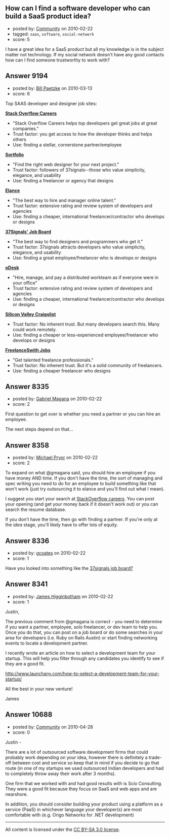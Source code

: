 ## How can I find a software developer who can build a SaaS product idea?

- posted by: [Community](https://stackexchange.com/users/-1/-1-community) on 2010-02-22
- tagged: `saas`, `software`, `social-network`
- score: 5

I have a great idea for a SaaS product but all my knowledge is in the subject matter not technology.  If my social network doesn't have any good contacts how can I find someone trustworthy to work with?


## Answer 9194

- posted by: [Bill Paetzke](https://stackexchange.com/users/-1/2694-bill-paetzke) on 2010-03-13
- score: 6

<p>Top SAAS developer and designer job sites:</p>

<p><a href="http://careers.stackoverflow.com/" rel="nofollow"><strong>Stack Overflow Careers</strong></a></p>

<ul>
<li>"Stack Overflow Careers helps top developers get great jobs at great companies."</li>
<li>Trust factor: you get access to how the developer thinks and helps others</li>
<li>Use: finding a stellar, cornerstone partner/employee</li>
</ul>

<p><a href="http://sortfolio.com/" rel="nofollow"><strong>Sortfolio</strong></a></p>

<ul>
<li>"Find the right web designer for your next project."</li>
<li>Trust factor: followers of 37signals--those who value simplicity, elegance, and usability</li>
<li>Use: finding a freelancer or agency that designs</li>
</ul>

<p><a href="http://www.elance.com/" rel="nofollow"><strong>Elance</strong></a></p>

<ul>
<li>"The best way to hire and manager online talent."</li>
<li>Trust factor: extensive rating and review system of developers and agencies</li>
<li>Use: finding a cheaper, international freelancer/contractor who develops or designs</li>
</ul>

<p><a href="http://jobs.37signals.com/jobs" rel="nofollow"><strong>37Signals' Job Board</strong></a></p>

<ul>
<li>"The best way to find designers and programmers who get it."</li>
<li>Trust factor: 37signals attracts developers who value simplicity, elegance, and usability</li>
<li>Use: finding a great employee/freelancer who is develops or designs</li>
</ul>

<p><a href="http://www.odesk.com/" rel="nofollow"><strong>oDesk</strong></a></p>

<ul>
<li>"Hire, manage, and pay a distributed workteam as if everyone were in your office"</li>
<li>Trust factor: extensive rating and review system of developers and agencies</li>
<li>Use: finding a cheaper, international freelancer/contractor who develops or designs</li>
</ul>

<p><a href="http://sfbay.craigslist.org/eng/" rel="nofollow"><strong>Silicon Valley Craigslist</strong></a></p>

<ul>
<li>Trust factor: No inherent trust.  But many developers search this. Many could work remotely.</li>
<li>Use: finding a cheaper or less-experienced employee/freelancer who develops or designs</li>
</ul>

<p><a href="http://jobs.freelanceswitch.com/" rel="nofollow"><strong>FreelanceSwith Jobs</strong></a></p>

<ul>
<li>"Get talented freelance professionals."</li>
<li>Trust factor: No inherent trust. But it's a solid community of freelancers.</li>
<li>Use: finding a cheaper freelancer who designs</li>
</ul>



## Answer 8335

- posted by: [Gabriel Magana](https://stackexchange.com/users/-1/1158-gabriel-magana) on 2010-02-22
- score: 2

First question to get over is whether you need a partner or you can hire an employee.

The next steps depend on that...


## Answer 8358

- posted by: [Michael Pryor](https://stackexchange.com/users/-1/130-michael-pryor) on 2010-02-22
- score: 2

<p>To expand on what @gmagana said, you should hire an employee if you have money AND time.  If you don't have the time, the sort of managing and spec writing you need to do for an employee to build something like that won't work (just try outsourcing it to elance and you'll find out what I mean).</p>

<p>I suggest you start your search at <a href="http://careers.stackoverflow.com/" rel="nofollow">StackOverflow careers</a>.  You can post your opening (and get your money back if it doesn't work out) or you can search the resume database.</p>

<p>If you don't have the time, then go with finding a partner.  If you're only at the <em>idea</em> stage, you'll likely have to offer lots of equity.</p>



## Answer 8336

- posted by: [gcoates](https://stackexchange.com/users/-1/2640-gcoates) on 2010-02-22
- score: 1

<p>Have you looked into something like the <a href="http://jobs.37signals.com/jobs" rel="nofollow">37signals job board?</a></p>



## Answer 8341

- posted by: [James Higginbotham](https://stackexchange.com/users/-1/2497-james-higginbotham) on 2010-02-22
- score: 1

Justin, 

The previous comment from @gmagana is correct - you need to determine if you want a partner, employee, solo freelancer, or dev team to help you. Once you do that, you can post on a job board or do some searches in your area for developers (i.e. Ruby on Rails Austin) or start finding networking events to locate a development partner. 

I recently wrote an article on how to select a development team for your startup. This will help you filter through any candidates you identify to see if they are a good fit. 

http://www.launchany.com/how-to-select-a-development-team-for-your-startup/

All the best in your new venture!

James


## Answer 10688

- posted by: [Community](https://stackexchange.com/users/-1/-1-community) on 2010-04-28
- score: 0

Justin - 

There are a lot of outsourced software development firms that could probably work depending on your idea, however there is definitely a trade-off between cost and service so keep that in mind if you decide to go that route (in one of my startups we used outsourced Indian developers and had to completely throw away their work after 3 months).

One firm that we worked with and had good results with is Scio Consulting.  They were a good fit because they focus on SaaS and web apps and are nearshore.

In addition, you should consider building your product using a platform as a service (PaaS) in whichever language your developer(s) are most comfortable with (e.g. Origo Networks for .NET development)





---

All content is licensed under the [CC BY-SA 3.0 license](https://creativecommons.org/licenses/by-sa/3.0/).
